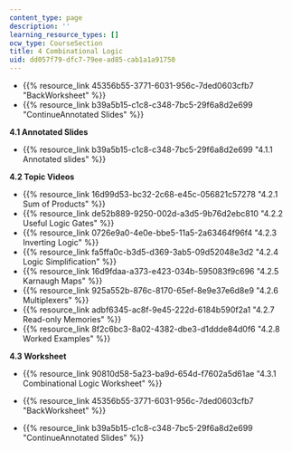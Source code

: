 ```yaml
---
content_type: page
description: ''
learning_resource_types: []
ocw_type: CourseSection
title: 4 Combinational Logic
uid: dd057f79-dfc7-79ee-ad85-cab1a1a91750
---
```


*   {{% resource_link 45356b55-3771-6031-956c-7ded0603cfb7 "BackWorksheet" %}}
*   {{% resource_link b39a5b15-c1c8-c348-7bc5-29f6a8d2e699 "ContinueAnnotated Slides" %}}

**4.1 Annotated Slides**

*   {{% resource_link b39a5b15-c1c8-c348-7bc5-29f6a8d2e699 "4.1.1 Annotated slides" %}}

**4.2 Topic Videos**

*   {{% resource_link 16d99d53-bc32-2c68-e45c-056821c57278 "4.2.1 Sum of Products" %}}
*   {{% resource_link de52b889-9250-002d-a3d5-9b76d2ebc810 "4.2.2 Useful Logic Gates" %}}
*   {{% resource_link 0726e9a0-4e0e-bbe5-11a5-2a63464f96f4 "4.2.3 Inverting Logic" %}}
*   {{% resource_link fa5ffa0c-b3d5-d369-3ab5-09d52048e3d2 "4.2.4 Logic Simplification" %}}
*   {{% resource_link 16d9fdaa-a373-e423-034b-595083f9c696 "4.2.5 Karnaugh Maps" %}}
*   {{% resource_link 925a552b-876c-8170-65ef-8e9e37e6d8e9 "4.2.6 Multiplexers" %}}
*   {{% resource_link adbf6345-ac8f-9e45-222d-6184b590f2a1 "4.2.7 Read-only Memories" %}}
*   {{% resource_link 8f2c6bc3-8a02-4382-dbe3-d1ddde84d0f6 "4.2.8 Worked Examples" %}}

**4.3 Worksheet**

*   {{% resource_link 90810d58-5a23-ba9d-654d-f7602a5d61ae "4.3.1 Combinational Logic Worksheet" %}}

*   {{% resource_link 45356b55-3771-6031-956c-7ded0603cfb7 "BackWorksheet" %}}
*   {{% resource_link b39a5b15-c1c8-c348-7bc5-29f6a8d2e699 "ContinueAnnotated Slides" %}}